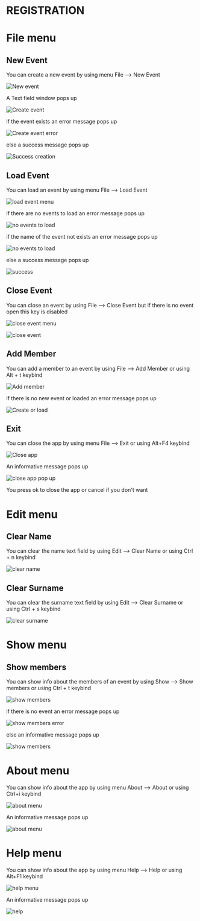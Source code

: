 # REGISTRATION

# File menu

## New Event

You can create a new event by using menu File --> New Event

<p><img src="doc images/file/new event menu.png" title="New event"/></p>

A Text field window pops up 

<p><img src="doc images/file/create event.png" title="Create event"/></p>

if the event exists an error message pops up

<p><img src="doc images/file/event create error.png" title="Create event error"/></p>

else a success message pops up

<p><img src="doc images/file/success creation.png" title="Success creation"/></p>

## Load Event

You can load an event by using menu File --> Load Event

<p><img src ="doc images/file/load event menu.png" title="load event menu"/> </p>

if there are no events to load an error message pops up

<p><img src="doc images/file/no events to load.png" title="no events to load"/></p>

if the name of the event not exists an error message pops up

<p><img src="doc images/file/no such event.png" title="no events to load"/></p>

else a success message pops up

<p><img src="doc images/file/success load.png" title="success"/></p>

## Close Event

You can close an event by using File --> Close Event but if there is no event open this key is disabled

<p><img src="doc images/file/close event menu.png" title="close event menu"/></p>

<p><img src="doc images/file/close success.png" title="close event"/></p>

## Add Member

You can add a member to an event by using File --> Add Member or using Alt + t keybind

<p><img src="doc images/file/add member.png" title="Add member"/></p>

if there is no new event or loaded an error message pops up

<p><img src="doc images/file/createorload.png" title="Create or load"/></p>

## Exit

You can close the app by using menu File --> Exit or using Alt+F4 keybind

<p><img src = "doc images/file/exit menu.png" title="Close app"/></p>

An informative message pops up

<p><img src ="doc images/file/exit menu pop up.png" title="close app pop up"/> </p>

You press ok to close the app or cancel if you don't want

# Edit menu

## Clear Name

You can clear the name text field by using Edit --> Clear Name or using Ctrl + n keybind

<p><img src="doc images/edit/clear name menu.png" title="clear name"/></p>

## Clear Surname

You can clear the surname text field by using Edit --> Clear Surname or using Ctrl + s keybind

<p><img src="doc images/edit/clear surname menu.png" title="clear surname"/></p>

# Show menu

## Show members

You can show info about the members of an event by using Show --> Show members or using Ctrl + t keybind

<p><img src="doc images/show/show members menu.png" title="show members"/></p>

if there is no event an error message pops up

<p><img src="doc images/show/show members error.png" title="show members error"/></p>

else an informative message pops up

<p><img src="doc images/show/show members.png" title="show members"/></p>

# About menu

You can show info about the app by using menu About --> About or using Ctrl+i keybind

<p><img src="doc images/about/about menu.png" title="about menu"/></p>

An informative message pops up

<p><img src="doc images/about/about.png" title="about menu"/></p> 

# Help menu

You can show info about the app by using menu Help --> Help or using Alt+F1 keybind

<p><img src="doc images/help/help menu.png" title="help menu"/></p>

An informative message pops up

<p><img src="doc images/help/help.png" title="help"/></p> 